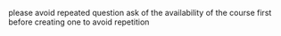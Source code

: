 please avoid repeated question
ask of the availability of the course first before creating one to avoid repetition
